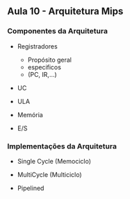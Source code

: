 ## Aula 10 - Arquitetura Mips

### Componentes da Arquitetura

* Registradores
	* Propósito geral
	* especificos
	* (PC, IR,...)

* UC
* ULA
* Memória
* E/S



### Implementações da Arquitetura

* Single Cycle (Memociclo)




* MultiCycle (Multiciclo)




* Pipelined







<!--stackedit_data:
eyJoaXN0b3J5IjpbMTkxOTIyOTAxNywtMTczNjg2NTM3NSwtMj
A4ODc0NjYxMl19
-->